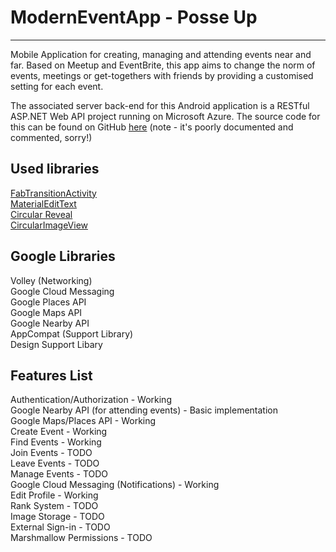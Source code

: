 # ModernEventApp - Posse Up
-----------
Mobile Application for creating, managing and attending events near and far. Based on Meetup and EventBrite, 
this app aims to change the norm of events, meetings or get-togethers with friends by providing a customised setting 
for each event.

The associated server back-end for this Android application is a RESTful ASP.NET Web API project running on Microsoft Azure.
The source code for this can be found on GitHub [here](https://github.com/DarkNormal/PosseNetAPIApp) (note - it's poorly documented and commented, sorry!)



Used libraries
-----------
[FabTransitionActivity](https://github.com/coyarzun89/FabTransitionActivity)<br>
[MaterialEditText](https://github.com/rengwuxian/MaterialEditText)<br>
[Circular Reveal](https://github.com/ozodrukh/CircularReveal)<br>
[CircularImageView](https://github.com/lopspower/CircularImageView)<br>

Google Libraries
-----------
Volley (Networking)<br>
Google Cloud Messaging<br>
Google Places API<br>
Google Maps API<br>
Google Nearby API<br>
AppCompat (Support Library)<br>
Design Support Libary<br>

Features List
-----------
Authentication/Authorization - Working <br>
Google Nearby API (for attending events) - Basic implementation <br>
Google Maps/Places API - Working <br>
Create Event - Working <br>
Find Events - Working <br>
Join Events - TODO <br>
Leave Events - TODO <br>
Manage Events - TODO <br>
Google Cloud Messaging (Notifications) - Working <br>
Edit Profile - Working <br>
Rank System - TODO <br>
Image Storage - TODO <br>
External Sign-in - TODO <br>
Marshmallow Permissions - TODO <br>


